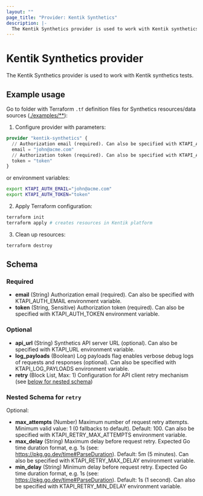 ```yaml
---
layout: ""
page_title: "Provider: Kentik Synthetics"
description: |-
  The Kentik Synthetics provider is used to work with Kentik synthetics tests.
---
```


# Kentik Synthetics provider

The Kentik Synthetics provider is used to work with Kentik synthetics tests.

## Example usage

Go to folder with Terraform `.tf` definition files for Synthetics resources/data sources ([./examples/**](./examples)):

1. Configure provider with parameters:

```terraform
provider "kentik-synthetics" {
  // Authorization email (required). Can also be specified with KTAPI_AUTH_EMAIL environment variable.
  email = "john@acme.com"
  // Authorization token (required). Can also be specified with KTAPI_AUTH_TOKEN environment variable.
  token = "token"
}
```

or environment variables:

```bash
export KTAPI_AUTH_EMAIL="john@acme.com"
export KTAPI_AUTH_TOKEN="token"
```

2. Apply Terraform configuration:

```bash
terraform init
terraform apply # creates resources in Kentik platform
```

3. Clean up resources:

```bash
terraform destroy
```

<!-- schema generated by tfplugindocs -->
## Schema

### Required

- **email** (String) Authorization email (required). Can also be specified with KTAPI_AUTH_EMAIL environment variable.
- **token** (String, Sensitive) Authorization token (required). Can also be specified with KTAPI_AUTH_TOKEN environment variable.

### Optional

- **api_url** (String) Synthetics API server URL (optional). Can also be specified with KTAPI_URL environment variable.
- **log_payloads** (Boolean) Log payloads flag enables verbose debug logs of requests and responses (optional). Can also be specified with KTAPI_LOG_PAYLOADS environment variable.
- **retry** (Block List, Max: 1) Configuration for API client retry mechanism (see [below for nested schema](#nestedblock--retry))

<a id="nestedblock--retry"></a>
### Nested Schema for `retry`

Optional:

- **max_attempts** (Number) Maximum number of request retry attempts. Minimum valid value: 1 (0 fallbacks to default). Default: 100. Can also be specified with KTAPI_RETRY_MAX_ATTEMPTS environment variable.
- **max_delay** (String) Maximum delay before request retry. Expected Go time duration format, e.g. 1s (see: <https://pkg.go.dev/time#ParseDuration>). Default: 5m (5 minutes). Can also be specified with KTAPI_RETRY_MAX_DELAY environment variable.
- **min_delay** (String) Minimum delay before request retry. Expected Go time duration format, e.g. 1s (see: <https://pkg.go.dev/time#ParseDuration>). Default: 1s (1 second). Can also be specified with KTAPI_RETRY_MIN_DELAY environment variable.
